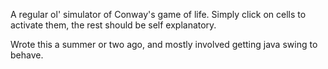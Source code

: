 A regular ol' simulator of Conway's game of life.
Simply click on cells to activate them, the rest should be self explanatory.

Wrote this a summer or two ago, and mostly involved getting java swing to behave.
